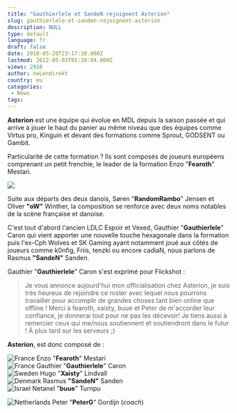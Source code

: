 ```yaml
---
title: "Gauthierlele et SandeN rejoignent Asterion"
slug: gauthierlele-et-sanden-rejoignent-asterion
description: NULL
type: default
language: fr
draft: false
date: 2018-05-20T23:17:18.000Z
lastmod: 2022-05-03T01:28:04.000Z
views: 2918
author: neLendirekt
country: eu
categories:
 - News
tags:
---
```

**Asterion** est une équipe qui évolue en MDL depuis la saison passée et qui arrive à jouer le haut du panier au même niveau que des équipes comme Virtus pro, Kinguin et devant des formations comme Sprout, GODSENT ou Gambit. 

Particularité de cette formation ? Ils sont composés de joueurs européens comprenant un petit frenchie, le leader de la formation Enzo "**Fearoth**" Mestari.

![](https://flickshot-ue.s3.eu-west-2.amazonaws.com/flickshot/picture/5a358e6da8d81/pic.jpg)

Suite aux départs des deux danois, Søren "**RandomRambo**" Jensen et Oliver **"oW"** Winther, la composition se renforce avec deux noms notables de la scène française et danoise. 

C'est tout d'abord l'ancien LDLC Espoir et Vexed, Gauthier "**Gauthierlele**" Caron qui vient apporter une nouvelle touche hexagonale dans la formation puis l'ex-Cph Wolves et SK Gaming ayant notamment joué aux côtés de joueurs comme k0nfig, Friis, tenzki ou encore cadiaN, nous parlons de Rasmus **"SandeN"** Sanden.

Gauthier "**Gauthierlele**" Caron s'est exprimé pour Flickshot :

> Je vous annonce aujourd'hui mon officialisation chez Asterion, je suis très heureux de rejoindre ce roster avec lequel nous pourrons travailler pour accomplir de grandes choses tant bien online que offline ! Merci à fearoth, xaisty, buue et Peter de m'accorder leur confiance, je donnerai tout pour ne pas les décevoir! Je tiens aussi à remercier ceux qui me/nous soutiennent et soutiendront dans le futur ! À plus tard sur les serveurs ;)

**Asterion**, est donc composé de :

![France](/images/countries/fr.svg)⁠ ⁠Enzo "**Fearoth**" Mestari  
![France](/images/countries/fr.svg)⁠ Gauthier "**Gauthierlele**" Caron  
![Sweden](/images/countries/se.svg)⁠ Hugo "**Xaisty**" Lindvall  
![Denmark](/images/countries/dk.svg)⁠ Rasmus **"SandeN"** Sanden  
![Israel](/images/countries/il.svg)⁠ Netanel "**buue**" Turnpu

![Netherlands](/images/countries/nl.svg)⁠ Peter "**PeterG**" Gordijn (_coach_)
